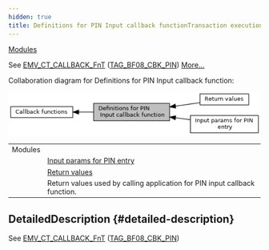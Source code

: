 ```yaml
---
hidden: true
title: Definitions for PIN Input callback functionTransaction execution » Callback functions
---
```


[Modules](#groups)

See <a href="adk__emv__contactless__programmers__guide_8dox.md#a591fd0f380cd390007ce78b47be923c4">EMV_CT_CALLBACK_FnT</a> (<a href="group___c_b_c_k___f_c_t___t_a_g_s.md#gadc9d6fed84456455586fb621722ae922">TAG_BF08_CBK_PIN</a>) [More\...](#details)

Collaboration diagram for Definitions for PIN Input callback function:

![](group___a_d_k___p_i_n___p_a_r_a_m.png)

|  |  |
|----|----|
| Modules |  |
|   | <a href="group___a_d_k___p_i_n___i_n_p_u_t.md">Input params for PIN entry</a> |
|   | <a href="group___a_d_k___p_i_n___r_e_t_u_r_n.md">Return values</a> |
|   | Return values used by calling application for PIN input callback function.<br/> |

## DetailedDescription {#detailed-description}

See <a href="adk__emv__contactless__programmers__guide_8dox.md#a591fd0f380cd390007ce78b47be923c4">EMV_CT_CALLBACK_FnT</a> (<a href="group___c_b_c_k___f_c_t___t_a_g_s.md#gadc9d6fed84456455586fb621722ae922">TAG_BF08_CBK_PIN</a>)
